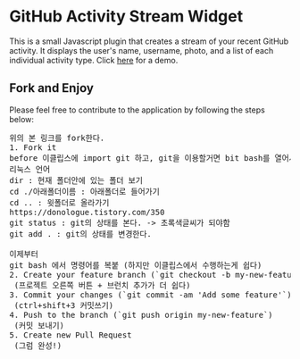 
# GitHub Activity Stream Widget

This is a small Javascript plugin that creates a stream of your recent GitHub activity. It displays the user's name, username, photo, and a list of each individual activity type. Click [here](https://caseyscarborough.github.io/github-activity) for a demo.

## Fork and Enjoy

Please feel free to contribute to the application by following the steps below:
<pre>
위의 본 링크를 fork한다.
1. Fork it
before 이클립스에 import git 하고, git을 이용할거면 bit bash를 열어서 github-activity.git이 있는 디렉토리까지 들어간다.
리눅스 언어 
dir : 현재 폴더안에 있는 폴더 보기
cd ./아래폴더이름 : 아래폴더로 들어가기
cd .. : 윗폴더로 올라가기
https://donologue.tistory.com/350
git status : git의 상태를 본다. -> 초록색글씨가 되야함
git add . : git의 상태를 변경한다. 

이제부터
git bash 에서 명령어를 복붙 (하지만 이클립스에서 수행하는게 쉽다)
2. Create your feature branch (`git checkout -b my-new-feature`)
 (프로젝트 오른쪽 버튼 + 브런치 추가가 더 쉽다)
3. Commit your changes (`git commit -am 'Add some feature'`)
 (ctrl+shift+3 커밋쓰기)
4. Push to the branch (`git push origin my-new-feature`)
 (커밋 보내기)
5. Create new Pull Request
 (그럼 완성!)
</pre>
